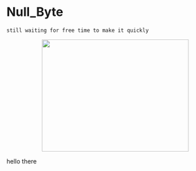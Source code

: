 # Null_Byte
```
still waiting for free time to make it quickly
```
<p align="center">
  <img src="https://rajoul.github.io/Image/Null_Byte/nullbyte.png" width="340" height="260">
</p>
hello there
<!-- <img align="left" src="https://rajoul.github.io/Image/Null_Byte/get_root.png"> -->
